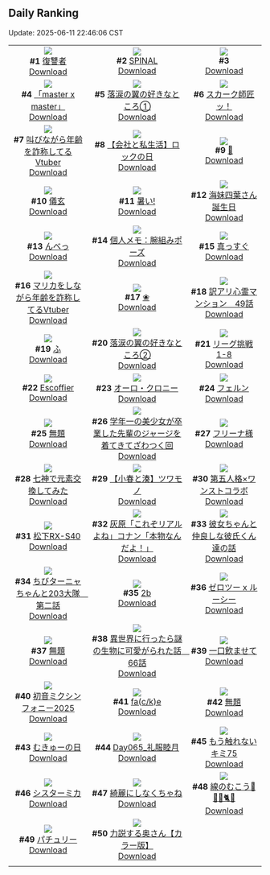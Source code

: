 ## Daily Ranking
Update: 2025-06-11 22:46:06 CST

|      |      |      |
| :----: | :----: | :----: |
| ![](https://i.pixiv.re/c/240x480/img-master/img/2025/06/09/00/00/09/131341543_p0_master1200.jpg)<br>**#1** [復讐者](https://www.pixiv.net/artworks/131341543)<br>[Download](https://i.pixiv.re/img-original/img/2025/06/09/00/00/09/131341543_p0.jpg) | ![](https://i.pixiv.re/c/240x480/img-master/img/2025/06/10/00/00/02/131378670_p0_master1200.jpg)<br>**#2** [SPINAL](https://www.pixiv.net/artworks/131378670)<br>[Download](https://i.pixiv.re/img-original/img/2025/06/10/00/00/02/131378670_p0.png) | ![](https://i.pixiv.re/c/240x480/img-master/img/2025/06/09/06/29/14/131350651_p0_master1200.jpg)<br>**#3** [<Bounds/>](https://www.pixiv.net/artworks/131350651)<br>[Download](https://i.pixiv.re/img-original/img/2025/06/09/06/29/14/131350651_p0.png) |
| ![](https://i.pixiv.re/c/240x480/img-master/img/2025/06/09/00/00/11/131341555_p0_master1200.jpg)<br>**#4** [「master x master」](https://www.pixiv.net/artworks/131341555)<br>[Download](https://i.pixiv.re/img-original/img/2025/06/09/00/00/11/131341555_p0.jpg) | ![](https://i.pixiv.re/c/240x480/img-master/img/2025/06/09/20/22/36/131369046_p0_master1200.jpg)<br>**#5** [落涙の翼の好きなところ①](https://www.pixiv.net/artworks/131369046)<br>[Download](https://i.pixiv.re/img-original/img/2025/06/09/20/22/36/131369046_p0.jpg) | ![](https://i.pixiv.re/c/240x480/img-master/img/2025/06/10/00/00/24/131378865_p0_master1200.jpg)<br>**#6** [スカーク師匠ッ！](https://www.pixiv.net/artworks/131378865)<br>[Download](https://i.pixiv.re/img-original/img/2025/06/10/00/00/24/131378865_p0.jpg) |
| ![](https://i.pixiv.re/c/240x480/img-master/img/2025/06/09/21/08/07/131371054_p0_master1200.jpg)<br>**#7** [叫びながら年齢を詐称してるVtuber](https://www.pixiv.net/artworks/131371054)<br>[Download](https://i.pixiv.re/img-original/img/2025/06/09/21/08/07/131371054_p0.png) | ![](https://i.pixiv.re/c/240x480/img-master/img/2025/06/09/18/23/25/131364558_p0_master1200.jpg)<br>**#8** [【会社と私生活】ロックの日](https://www.pixiv.net/artworks/131364558)<br>[Download](https://i.pixiv.re/img-original/img/2025/06/09/18/23/25/131364558_p0.jpg) | ![](https://i.pixiv.re/c/240x480/img-master/img/2025/06/09/00/00/24/131341660_p0_master1200.jpg)<br>**#9** [🎈](https://www.pixiv.net/artworks/131341660)<br>[Download](https://i.pixiv.re/img-original/img/2025/06/09/00/00/24/131341660_p0.png) |
| ![](https://i.pixiv.re/c/240x480/img-master/img/2025/06/09/04/05/54/131348745_p0_master1200.jpg)<br>**#10** [儀玄](https://www.pixiv.net/artworks/131348745)<br>[Download](https://i.pixiv.re/img-original/img/2025/06/09/04/05/54/131348745_p0.jpg) | ![](https://i.pixiv.re/c/240x480/img-master/img/2025/06/10/00/36/28/131380636_p0_master1200.jpg)<br>**#11** [暑い!](https://www.pixiv.net/artworks/131380636)<br>[Download](https://i.pixiv.re/img-original/img/2025/06/10/00/36/28/131380636_p0.jpg) | ![](https://i.pixiv.re/c/240x480/img-master/img/2025/06/10/21/39/03/131408896_p0_master1200.jpg)<br>**#12** [海妹四葉さん誕生日](https://www.pixiv.net/artworks/131408896)<br>[Download](https://i.pixiv.re/img-original/img/2025/06/10/21/39/03/131408896_p0.jpg) |
| ![](https://i.pixiv.re/c/240x480/img-master/img/2025/06/10/00/00/10/131378752_p0_master1200.jpg)<br>**#13** [んべっ](https://www.pixiv.net/artworks/131378752)<br>[Download](https://i.pixiv.re/img-original/img/2025/06/10/00/00/10/131378752_p0.png) | ![](https://i.pixiv.re/c/240x480/img-master/img/2025/06/10/06/00/09/131386759_p0_master1200.jpg)<br>**#14** [個人メモ：腕組みポーズ](https://www.pixiv.net/artworks/131386759)<br>[Download](https://i.pixiv.re/img-original/img/2025/06/10/06/00/09/131386759_p0.jpg) | ![](https://i.pixiv.re/c/240x480/img-master/img/2025/06/10/00/00/13/131378784_p0_master1200.jpg)<br>**#15** [真っすぐ](https://www.pixiv.net/artworks/131378784)<br>[Download](https://i.pixiv.re/img-original/img/2025/06/10/00/00/13/131378784_p0.png) |
| ![](https://i.pixiv.re/c/240x480/img-master/img/2025/06/10/21/08/26/131407659_p0_master1200.jpg)<br>**#16** [マリカをしながら年齢を詐称してるVtuber](https://www.pixiv.net/artworks/131407659)<br>[Download](https://i.pixiv.re/img-original/img/2025/06/10/21/08/26/131407659_p0.png) | ![](https://i.pixiv.re/c/240x480/img-master/img/2025/06/09/00/30/13/131343426_p0_master1200.jpg)<br>**#17** [❀](https://www.pixiv.net/artworks/131343426)<br>[Download](https://i.pixiv.re/img-original/img/2025/06/09/00/30/13/131343426_p0.jpg) | ![](https://i.pixiv.re/c/240x480/img-master/img/2025/06/10/13/17/48/131394564_p0_master1200.jpg)<br>**#18** [訳アリ心霊マンション　49話](https://www.pixiv.net/artworks/131394564)<br>[Download](https://i.pixiv.re/img-original/img/2025/06/10/13/17/48/131394564_p0.jpg) |
| ![](https://i.pixiv.re/c/240x480/img-master/img/2025/06/10/04/30/01/131385573_p0_master1200.jpg)<br>**#19** [ふ](https://www.pixiv.net/artworks/131385573)<br>[Download](https://i.pixiv.re/img-original/img/2025/06/10/04/30/01/131385573_p0.png) | ![](https://i.pixiv.re/c/240x480/img-master/img/2025/06/10/16/19/13/131397925_p0_master1200.jpg)<br>**#20** [落涙の翼の好きなところ②](https://www.pixiv.net/artworks/131397925)<br>[Download](https://i.pixiv.re/img-original/img/2025/06/10/16/19/13/131397925_p0.jpg) | ![](https://i.pixiv.re/c/240x480/img-master/img/2025/06/09/20/55/16/131370301_p0_master1200.jpg)<br>**#21** [リーグ挑戦1-8](https://www.pixiv.net/artworks/131370301)<br>[Download](https://i.pixiv.re/img-original/img/2025/06/09/20/55/16/131370301_p0.png) |
| ![](https://i.pixiv.re/c/240x480/img-master/img/2025/06/09/00/00/11/131341558_p0_master1200.jpg)<br>**#22** [Escoffier](https://www.pixiv.net/artworks/131341558)<br>[Download](https://i.pixiv.re/img-original/img/2025/06/09/00/00/11/131341558_p0.jpg) | ![](https://i.pixiv.re/c/240x480/img-master/img/2025/06/09/08/42/39/131352949_p0_master1200.jpg)<br>**#23** [オーロ・クロニー](https://www.pixiv.net/artworks/131352949)<br>[Download](https://i.pixiv.re/img-original/img/2025/06/09/08/42/39/131352949_p0.png) | ![](https://i.pixiv.re/c/240x480/img-master/img/2025/06/09/00/00/13/131341579_p0_master1200.jpg)<br>**#24** [フェルン](https://www.pixiv.net/artworks/131341579)<br>[Download](https://i.pixiv.re/img-original/img/2025/06/09/00/00/13/131341579_p0.jpg) |
| ![](https://i.pixiv.re/c/240x480/img-master/img/2025/06/09/13/45/57/131358275_p0_master1200.jpg)<br>**#25** [無題](https://www.pixiv.net/artworks/131358275)<br>[Download](https://i.pixiv.re/img-original/img/2025/06/09/13/45/57/131358275_p0.png) | ![](https://i.pixiv.re/c/240x480/img-master/img/2025/06/10/12/11/00/131393154_p0_master1200.jpg)<br>**#26** [学年一の美少女が卒業した先輩のジャージを着てきてざわつく回](https://www.pixiv.net/artworks/131393154)<br>[Download](https://i.pixiv.re/img-original/img/2025/06/10/12/11/00/131393154_p0.png) | ![](https://i.pixiv.re/c/240x480/img-master/img/2025/06/09/18/57/33/131365665_p0_master1200.jpg)<br>**#27** [フリーナ様](https://www.pixiv.net/artworks/131365665)<br>[Download](https://i.pixiv.re/img-original/img/2025/06/09/18/57/33/131365665_p0.png) |
| ![](https://i.pixiv.re/c/240x480/img-master/img/2025/06/09/14/38/40/131359197_p0_master1200.jpg)<br>**#28** [七神で元素交換してみた](https://www.pixiv.net/artworks/131359197)<br>[Download](https://i.pixiv.re/img-original/img/2025/06/09/14/38/40/131359197_p0.png) | ![](https://i.pixiv.re/c/240x480/img-master/img/2025/06/09/21/47/35/131372671_p0_master1200.jpg)<br>**#29** [【小春と湊】ツワモノ](https://www.pixiv.net/artworks/131372671)<br>[Download](https://i.pixiv.re/img-original/img/2025/06/09/21/47/35/131372671_p0.png) | ![](https://i.pixiv.re/c/240x480/img-master/img/2025/06/10/00/00/11/131378761_p0_master1200.jpg)<br>**#30** [第五人格×ワンストコラボ](https://www.pixiv.net/artworks/131378761)<br>[Download](https://i.pixiv.re/img-original/img/2025/06/10/00/00/11/131378761_p0.png) |
| ![](https://i.pixiv.re/c/240x480/img-master/img/2025/06/09/00/18/47/131342867_p0_master1200.jpg)<br>**#31** [松下RX-S40](https://www.pixiv.net/artworks/131342867)<br>[Download](https://i.pixiv.re/img-original/img/2025/06/09/00/18/47/131342867_p0.png) | ![](https://i.pixiv.re/c/240x480/img-master/img/2025/06/09/18/33/46/131364946_p0_master1200.jpg)<br>**#32** [灰原「これぞリアルよね」コナン「本物なんだよ！」](https://www.pixiv.net/artworks/131364946)<br>[Download](https://i.pixiv.re/img-original/img/2025/06/09/18/33/46/131364946_p0.jpg) | ![](https://i.pixiv.re/c/240x480/img-master/img/2025/06/09/23/51/45/131378314_p0_master1200.jpg)<br>**#33** [彼女ちゃんと仲良しな彼氏くん達の話](https://www.pixiv.net/artworks/131378314)<br>[Download](https://i.pixiv.re/img-original/img/2025/06/09/23/51/45/131378314_p0.png) |
| ![](https://i.pixiv.re/c/240x480/img-master/img/2025/06/09/14/46/45/131359332_p0_master1200.jpg)<br>**#34** [ちびターニャちゃんと203大隊　第二話](https://www.pixiv.net/artworks/131359332)<br>[Download](https://i.pixiv.re/img-original/img/2025/06/09/14/46/45/131359332_p0.png) | ![](https://i.pixiv.re/c/240x480/img-master/img/2025/06/10/10/34/42/131391265_p0_master1200.jpg)<br>**#35** [2b](https://www.pixiv.net/artworks/131391265)<br>[Download](https://i.pixiv.re/img-original/img/2025/06/10/10/34/42/131391265_p0.jpg) | ![](https://i.pixiv.re/c/240x480/img-master/img/2025/06/10/00/00/31/131378890_p0_master1200.jpg)<br>**#36** [ゼロツー x ルーシー](https://www.pixiv.net/artworks/131378890)<br>[Download](https://i.pixiv.re/img-original/img/2025/06/10/00/00/31/131378890_p0.png) |
| ![](https://i.pixiv.re/c/240x480/img-master/img/2025/06/10/01/28/57/131382356_p0_master1200.jpg)<br>**#37** [無題](https://www.pixiv.net/artworks/131382356)<br>[Download](https://i.pixiv.re/img-original/img/2025/06/10/01/28/57/131382356_p0.jpg) | ![](https://i.pixiv.re/c/240x480/img-master/img/2025/06/10/00/02/20/131379160_p0_master1200.jpg)<br>**#38** [異世界に行ったら謎の生物に可愛がられた話　66話](https://www.pixiv.net/artworks/131379160)<br>[Download](https://i.pixiv.re/img-original/img/2025/06/10/00/02/20/131379160_p0.jpg) | ![](https://i.pixiv.re/c/240x480/img-master/img/2025/06/09/00/02/27/131342016_p0_master1200.jpg)<br>**#39** [一口飲ませて](https://www.pixiv.net/artworks/131342016)<br>[Download](https://i.pixiv.re/img-original/img/2025/06/09/00/02/27/131342016_p0.jpg) |
| ![](https://i.pixiv.re/c/240x480/img-master/img/2025/06/10/20/02/03/131404905_p0_master1200.jpg)<br>**#40** [初音ミクシンフォニー2025](https://www.pixiv.net/artworks/131404905)<br>[Download](https://i.pixiv.re/img-original/img/2025/06/10/20/02/03/131404905_p0.jpg) | ![](https://i.pixiv.re/c/240x480/img-master/img/2025/06/10/13/36/19/131394888_p0_master1200.jpg)<br>**#41** [fa(c/k)e](https://www.pixiv.net/artworks/131394888)<br>[Download](https://i.pixiv.re/img-original/img/2025/06/10/13/36/19/131394888_p0.jpg) | ![](https://i.pixiv.re/c/240x480/img-master/img/2025/06/09/00/01/14/131341866_p0_master1200.jpg)<br>**#42** [無題](https://www.pixiv.net/artworks/131341866)<br>[Download](https://i.pixiv.re/img-original/img/2025/06/09/00/01/14/131341866_p0.png) |
| ![](https://i.pixiv.re/c/240x480/img-master/img/2025/06/09/23/01/49/131376132_p0_master1200.jpg)<br>**#43** [むきゅーの日](https://www.pixiv.net/artworks/131376132)<br>[Download](https://i.pixiv.re/img-original/img/2025/06/09/23/01/49/131376132_p0.jpg) | ![](https://i.pixiv.re/c/240x480/img-master/img/2025/06/09/00/20/11/131342919_p0_master1200.jpg)<br>**#44** [Day065_礼服睦月](https://www.pixiv.net/artworks/131342919)<br>[Download](https://i.pixiv.re/img-original/img/2025/06/09/00/20/11/131342919_p0.png) | ![](https://i.pixiv.re/c/240x480/img-master/img/2025/06/10/11/30/42/131392232_p0_master1200.jpg)<br>**#45** [もう触れないキミ75](https://www.pixiv.net/artworks/131392232)<br>[Download](https://i.pixiv.re/img-original/img/2025/06/10/11/30/42/131392232_p0.jpg) |
| ![](https://i.pixiv.re/c/240x480/img-master/img/2025/06/09/00/00/12/131341566_p0_master1200.jpg)<br>**#46** [シスターミカ](https://www.pixiv.net/artworks/131341566)<br>[Download](https://i.pixiv.re/img-original/img/2025/06/09/00/00/12/131341566_p0.jpg) | ![](https://i.pixiv.re/c/240x480/img-master/img/2025/06/09/21/08/48/131371074_p0_master1200.jpg)<br>**#47** [綺麗にしなくちゃね](https://www.pixiv.net/artworks/131371074)<br>[Download](https://i.pixiv.re/img-original/img/2025/06/09/21/08/48/131371074_p0.png) | ![](https://i.pixiv.re/c/240x480/img-master/img/2025/06/09/10/30/01/131354577_p0_master1200.jpg)<br>**#48** [線のむこう🐺🦌🐧🐈🌈](https://www.pixiv.net/artworks/131354577)<br>[Download](https://i.pixiv.re/img-original/img/2025/06/09/10/30/01/131354577_p0.jpg) |
| ![](https://i.pixiv.re/c/240x480/img-master/img/2025/06/09/18/09/08/131364117_p0_master1200.jpg)<br>**#49** [パチュリー](https://www.pixiv.net/artworks/131364117)<br>[Download](https://i.pixiv.re/img-original/img/2025/06/09/18/09/08/131364117_p0.jpg) | ![](https://i.pixiv.re/c/240x480/img-master/img/2025/06/09/00/02/37/131342031_p0_master1200.jpg)<br>**#50** [力説する奥さん【カラー版】](https://www.pixiv.net/artworks/131342031)<br>[Download](https://i.pixiv.re/img-original/img/2025/06/09/00/02/37/131342031_p0.jpg) |
|      |
